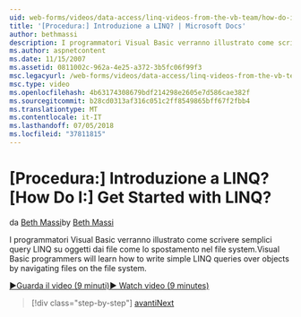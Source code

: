 ```yaml
---
uid: web-forms/videos/data-access/linq-videos-from-the-vb-team/how-do-i-get-started-with-linq
title: '[Procedura:] Introduzione a LINQ? | Microsoft Docs'
author: bethmassi
description: I programmatori Visual Basic verranno illustrato come scrivere semplici query LINQ su oggetti dai file come lo spostamento nel file system.
ms.author: aspnetcontent
ms.date: 11/15/2007
ms.assetid: 0811002c-962a-4e25-a372-3b5fc06f99f3
msc.legacyurl: /web-forms/videos/data-access/linq-videos-from-the-vb-team/how-do-i-get-started-with-linq
msc.type: video
ms.openlocfilehash: 4b63174308679bdf214298e2605e7d586cae382f
ms.sourcegitcommit: b28cd0313af316c051c2ff8549865bff67f2fbb4
ms.translationtype: MT
ms.contentlocale: it-IT
ms.lasthandoff: 07/05/2018
ms.locfileid: "37811815"
---
```

<a name="how-do-i-get-started-with-linq"></a><span data-ttu-id="ff491-104">[Procedura:] Introduzione a LINQ?</span><span class="sxs-lookup"><span data-stu-id="ff491-104">[How Do I:] Get Started with LINQ?</span></span>
====================
<span data-ttu-id="ff491-105">da [Beth Massi](https://github.com/bethmassi)</span><span class="sxs-lookup"><span data-stu-id="ff491-105">by [Beth Massi](https://github.com/bethmassi)</span></span>

<span data-ttu-id="ff491-106">I programmatori Visual Basic verranno illustrato come scrivere semplici query LINQ su oggetti dai file come lo spostamento nel file system.</span><span class="sxs-lookup"><span data-stu-id="ff491-106">Visual Basic programmers will learn how to write simple LINQ queries over objects by navigating files on the file system.</span></span>

[<span data-ttu-id="ff491-107">&#9654;Guarda il video (9 minuti)</span><span class="sxs-lookup"><span data-stu-id="ff491-107">&#9654; Watch video (9 minutes)</span></span>](https://channel9.msdn.com/Blogs/ASP-NET-Site-Videos/how-do-i-get-started-with-linq)

> [!div class="step-by-step"]
> [<span data-ttu-id="ff491-108">avanti</span><span class="sxs-lookup"><span data-stu-id="ff491-108">Next</span></span>](how-do-i-perform-group-and-aggregate-queries.md)
